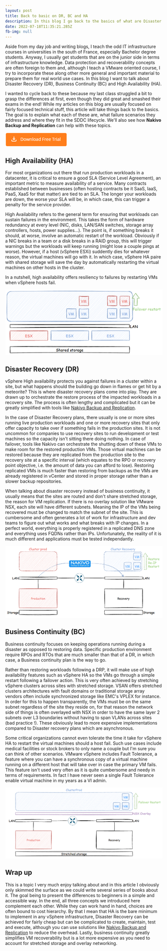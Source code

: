 ```yaml
---
layout: post
title: Back to basic on DR, BC and HA
description: In this blog I go back to the basics of what are Disaster Recovery (DR), Business Continuity (BC) and High Availability (HA).
date: 2022-07-18T11:35:21.285Z
fb-img: null
---
```


Aside from my day job and writing blogs, I teach the odd IT infrastructure courses in universities in the south of France, especially Bachelor degree students. Anyway, I usually get students that are on the junior side in terms of infrastructure knowledge. Data protection and recoverability concepts are often foreign to them and, although I teach a VMware oriented course, I try to incorporate these along other more general and important material to prepare them for real world use cases. In this blog I want to talk about Disaster Recovery (DR), Business Continuity (BC) and High Availability (HA).

I wanted to cycle back to these because my last class struggled a bit to grasp the differences at first, even though they did great and smashed their exams in the end! While my articles on this blog are usually focused on fairly focused technical stuff, this article will take things back to the basics. The goal is to explain what each of these are, what failure scenarios they address and where they fit in the SDDC lifecycle. We'll also see how **Nakivo Backup and Replication** can help with these topics.

[![download trial](/img/2021-10-18_11h14_34.png)](https://www.nakivo.com/resources/download/trial-download/)

## High Availability (HA)

For most organizations out there that run production workloads in a datacenter, it is critical to ensure a good SLA (Service Level Agreement), an important metric to measure availability of a service. Many contracts established between businesses (often hosting contracts be it SaaS, IaaS, PaaS, XaaS for that matter) are tied to an SLA. The longer your workloads are down, the worse your SLA will be, in which case, this can trigger a penalty for the service provider.

High Availability refers to the general term for ensuring that workloads can sustain failures in the environment. This takes the form of hardware redundancy at every level (NIC, disks, LAN/SAN switches, storage array controllers, hosts, power supplies...). The point is, if something breaks it should, at worse, involve an automatic restart of the workload. Obviously if a NIC breaks in a team or a disk breaks in a RAID group, this will trigger warnings but the workloads will keep running (might lose a couple pings at worse). However, if a host (vSphere ESXi) suddently dies for whatever reason, the virtual machines will go with it. In which case, vSphere HA paire with shared storage will save the day by automatically restarting the virtual machines on other hosts in the cluster.

In a nutshell, high availability offers resiliency to failures by restarting VMs when vSphere hosts fail.

![High Availability](/img/2022-06-27-10-52-06.png)

## Disaster Recovery (DR)

vSphere High availability protects you against failures in a cluster within a site, but what happens should the building go down in flames or get hit by a meteorite? This is where disaster recovery plans come into play. They are drawn up to orchestrate the restore process of the impacted workloads in a recovery site. The process is often lengthy and complicated but it can be greatly simplified with tools like [Nakivo Backup and Replication](https://www.nakivo.com/).

In the case of Disaster Recovery plans, there usually is one or more sites running live production workloads and one or more recovery sites that only offer capacity to take over if something fails in the production sites. It is not uncommon for companies to use recovery sites to run development or test machines so the capacity isn't sitting there doing nothing. In case of failover, tools like Nakivo can orchestrate the shutting down of these VMs to make room for the restored production VMs. Those virtual machines can be restored because they are replicated from the production site to the recovery site at a specific interval (which equates to the RPO or recovery point objective, i.e. the amount of data you can afford to lose). Restoring replicated VMs is much faster than restoring from backups as the VMs are already registered in vCenter and stored in proper storage rather than a slower backup repositories.

When talking about disaster recovery instead of business continuity, it usually means that the sites are routed and don't share stretched storage, the reason for VM replication. If there is no overlay solution like VMware NSX, each site will have different subnets. Meaning the IP of the VMs being recovered must be changed to match the subnet of the site. This is cumbersome and often generates a lot of work for infrastructure and dev teams to figure out what works and what breaks with IP changes. In a perfect world, everything is properly registered in a replicated DNS zone and everything uses FQDNs rather than IPs. Unfortunately, the reality of it is much different and applications must be tested independantly.

![disaster recovery](/img/2022-06-27-09-55-40.png)

## Business Continuity (BC)

Business continuity focuses on keeping operations running during a disaster as opposed to restoring data. Specific production environment require RPOs and RTOs that are much smaller than that of a DR, in which case, a Business continuity plan is the way to go.

Rather than restoring workloads following a DRP, it will make use of high availability features such as vSphere HA so the VMs go through a simple restart following a failover action. This is very often achieved by stretching vSphere clusters across sites with stretched storage. VSAN offers stretched clusters architectures with fault domains or traditional storage array vendors often include synchronized storage like EMC's VPLEX for instance. In order for this to happen transparently, the VMs must be on the same subnet regardless of the site they reside on, for that reason the network side of things is often overlayed with NSX in order to have the same layer 2 subnets over L3 boundaries without having to span VLANs across sites (bad practice !). These obviously lead to more expensive implementations compared to Disaster recovery plans which are asynchronous.

Some critical organizations cannot even tolerate the time it take for vSphere HA to restart the virtual machines should a host fail. Such use cases include medical facilities or stock brokers to only name a couple but I'm sure you can think of other scenarios. VMware vSphere includes Fault Tolerance, a feature where you can have a synchronous copy of a virtual machine running on a different host that will take over in case the primary VM fails. This feature isn't used very often as it is quite cumbersome and needy in terms of requirements. In fact I have never seen a single Fault Tolerance enable virtual machine in my years as a VI admin.

![Business Continuity](/img/2022-06-27-10-01-09.png)

## Wrap up

This is a topic I very much enjoy talking about and in this article I obviously only skimmed the surface as we could write several series of books about it. The goal being to present the differences to beginners in a simple and accessible way. In the end, all three concepts we introduced here complement each other. While they can work hand in hand, choices are often bound to cost hierarchy. By that I mean that HA is the bare minimum to implement in any vSphere infrastructure, Disaster Recovery can be achieved for fairly cheap but can be complicated to create, maintain, test and execute, although you can use solutions like [Nakivo Backup and Replication](https://www.nakivo.com/) to reduce the overhead. Lastly, business continuity greatly simplifies VM recoverability but is a lot more expensive as you need to account for stretched storage and overlay networking.
